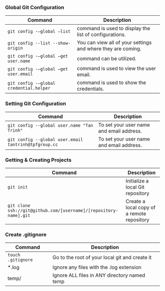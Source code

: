 ### Global Git Configuration
| Command                                 | Description                                                  |
|-----------------------------------------|--------------------------------------------------------------|
| `git config -–global –list`             | command is used to display the list of configurations.       |
| `git config --list --show-origin`       | You can view all of your settings and where they are coming. |
| `git config -–global –get user.name`    | command can be utilized.                                     |
| `git config -–global –get user.email`   | command is used to view the user email.                      |
| `git config -–global credential.helper` | command is used to show the credentials.                     |

### Setting Git Configuration
| Command                                               | Description                                                  |
|-------------------------------------------------------|--------------------------------------------------------------|
| `git config --global user.name "Tan Trinh"`           | To set your user name and email address. |
| `git config --global user.email tantrinh@tpfgroup.cc` | To set your user name and email address. |

### Getting & Creating Projects
| Command                                                           | Description                                |
|-------------------------------------------------------------------|--------------------------------------------|
| `git init`                                                        | Initialize a local Git repository          |
| `git clone ssh://git@github.com/[username]/[repository-name].git` | Create a local copy of a remote repository |

### Create .gitignore
| Command             | Description                                    |
|---------------------|------------------------------------------------|
| `touch .gitignore`  | Go to the root of your local git and create it |
| *.log               | Ignore any files with the .log extension       |
| temp/               | Ignore ALL files in ANY directory named temp   |